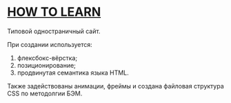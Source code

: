 # [HOW TO LEARN](https://dlmedv.github.io/how-to-learn/)
 Типовой одностраничный сайт.


 При создании используется:
  1. флексбокс-вёрстка;
  2. позиционирование;
  3. продвинутая семантика языка HTML.


 Также задействованы анимации, фреймы и создана файловая структура CSS по методолгии БЭМ.
